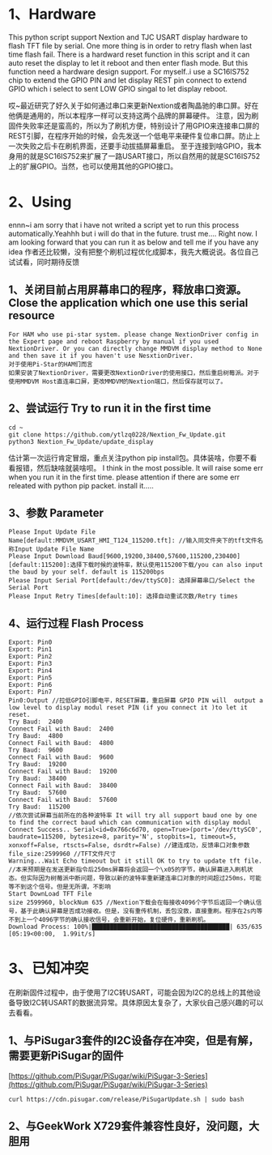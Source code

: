 # 1、Hardware
This python script support Nextion and TJC USART display hardware to flash TFT file by serial.
One more thing is in order to retry flash when last time flash fail. There is a hardward reset function in this script and it can auto reset the display to let it reboot and then enter flash mode.
But this function need a hardware design support. For myself..i use a SC16IS752 chip to extend the GPIO PIN and let display REST pin connect to extend GPIO which i select to sent LOW GPIO singal to let display reboot.

哎~最近研究了好久关于如何通过串口来更新Nextion或者陶晶驰的串口屏。好在他俩是通用的，所以本程序一样可以支持这两个品牌的屏幕硬件。
注意，因为刷固件失败率还是蛮高的，所以为了刷机方便，特别设计了用GPIO来连接串口屏的REST引脚，在程序开始的时候，会先发送一个低电平来硬件复位串口屏。防止上一次失败之后卡在刷机界面，还要手动拔插屏幕重启。
至于连接到啥GPIO，我本身用的就是SC16IS752来扩展了一路USART接口，所以自然用的就是SC16IS752上的扩展GPIO。当然，也可以使用其他的GPIO接口。

# 2、Using
ennn~i am sorry that i have not writed a script yet to run this process automatically.Yeahhh but i will do that in the future. trust me....
Right now. I am looking forward that you can run it as below and tell me if you have any idea
作者还比较懒，没有把整个刷机过程优化成脚本，我先大概说说。各位自己试试看，同时期待反馈
## 1、关闭目前占用屏幕串口的程序，释放串口资源。Close the application which one use this serial resource
	For HAM who use pi-star system. please change NextionDriver config in the Expert page and reboot Raspberry by manual if you used NextionDriver. Or you can directly change MMDVM display method to None and then save it if you haven't use NesxtionDriver.
	对于使用Pi-Star的HAM们而言
	如果安装了NextionDriver，需要更改NextionDriver的使用接口，然后重启树莓派。对于使用MMDVM Host直连串口屏，更改MMDVM的Nextion端口，然后保存就可以了。
## 2、尝试运行 Try to run it in the first time
```
cd ~
git clone https://github.com/ytlzq0228/Nextion_Fw_Update.git
python3 Nextion_Fw_Update/update_display
```
估计第一次运行肯定冒烟，重点关注python pip install包。具体装啥，你要不看看报错，然后缺啥就装啥呗。
I think in the most possible. It will raise some err when you run it in the first time. please attention if there are some err releated with python pip packet. install it.....

## 3、参数 Parameter
```
Please Input Update File Name[default:MMDVM_USART_HMI_T124_115200.tft]: //输入同文件夹下的tft文件名称Input Update File Name
Please Input Download Baud[9600,19200,38400,57600,115200,230400][default:115200]:选择下载时候的波特率，默认使用115200下载/you can also input the baud by your self. default is 115200bps
Please Input Serial Port[default:/dev/ttySC0]: 选择屏幕串口/Select the Serial Port
Please Input Retry Times[default:10]: 选择自动重试次数/Retry times
```

## 4、运行过程 Flash Process
```
Export: Pin0
Export: Pin1
Export: Pin2
Export: Pin3
Export: Pin4
Export: Pin5
Export: Pin6
Export: Pin7
Pin0:Output //拉低GPIO引脚电平，RESET屏幕，重启屏幕 GPIO PIN will  output a low level to display modul reset PIN (if you connect it )to let it reset.
Try Baud:  2400
Connect Fail with Baud:  2400
Try Baud:  4800
Connect Fail with Baud:  4800
Try Baud:  9600
Connect Fail with Baud:  9600
Try Baud:  19200
Connect Fail with Baud:  19200
Try Baud:  38400
Connect Fail with Baud:  38400
Try Baud:  57600
Connect Fail with Baud:  57600
Try Baud:  115200
//依次尝试屏幕当前所在的各种波特率 It will try all support baud one by one to find the correct baud which can communication with display modul
Connect Success.. Serial<id=0x766c6d70, open=True>(port='/dev/ttySC0', baudrate=115200, bytesize=8, parity='N', stopbits=1, timeout=5, xonxoff=False, rtscts=False, dsrdtr=False) //建连成功，反馈串口对象参数
file_size:2599960 //TFT文件尺寸
Warning...Wait Echo timeout but it still OK to try to update tft file. //本来预期是在发送更新指令后250ms屏幕将会返回一个\x05的字节，确认屏幕进入刷机状态。但实际因为树莓派中断问题，导致以新的波特率重新建连串口对象的时间超过250ms，可能等不到这个信号。但是无所谓，不影响
Start DownLoad TFT File
size 2599960, blockNum 635 //Nextion下载会在每接收4096个字节后返回一个确认信号，基于此确认屏幕是否成功接收。但是，没有重传机制，丢包没救，直接重刷。程序在2s内等不到上一个4096字节的确认接收信号，会重新开始，复位硬件，重新刷机。
Download Process: 100%|██████████████████████████████████████| 635/635 [05:19<00:00,  1.99it/s]
```

# 3、已知冲突
在刷新固件过程中，由于使用了I2C转USART，可能会因为I2C的总线上的其他设备导致I2C转USART的数据流异常。具体原因太复杂了，大家伙自己感兴趣的可以去看看。
## 1、与PiSugar3套件的I2C设备存在冲突，但是有解，需要更新PiSugar的固件
[https://github.com/PiSugar/PiSugar/wiki/PiSugar-3-Series](https://github.com/PiSugar/PiSugar/wiki/PiSugar-3-Series)
```
curl https://cdn.pisugar.com/release/PiSugarUpdate.sh | sudo bash
```
## 2、与GeekWork X729套件兼容性良好，没问题，大胆用
